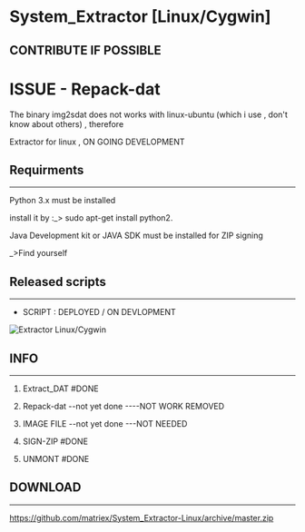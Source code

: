 # System_Extractor [Linux/Cygwin]

## CONTRIBUTE IF POSSIBLE

# ISSUE - Repack-dat
The binary img2sdat does not works with linux-ubuntu (which i use , don't know about others) , therefore 

Extractor for linux , ON GOING DEVELOPMENT


## Requirments
------------

Python 3.x must be installed

install it by :_> sudo apt-get install python2.

Java Development kit or JAVA SDK must be installed for ZIP signing

_>Find yourself


## Released scripts
-----------------

* SCRIPT : DEPLOYED / ON DEVLOPMENT

![Extractor Linux/Cygwin](https://github.com/matriex/System_Extractor-Linux/blob/master/EXTRACTOR.PNG.png "EXTRACTOR")

## INFO
------

1) Extract_DAT         #DONE

2) Repack-dat  --not yet done    ----NOT WORK REMOVED

3) IMAGE FILE  --not yet done  ---NOT NEEDED

4) SIGN-ZIP            #DONE

5) UNMONT              #DONE
	
## DOWNLOAD
---------

https://github.com/matriex/System_Extractor-Linux/archive/master.zip
